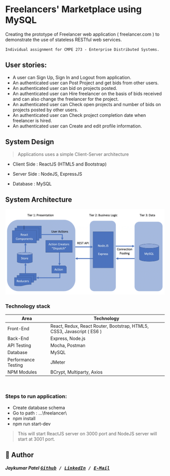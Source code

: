 # Freelancers' Marketplace using MySQL
Creating the prototype of Freelancer web application ( freelancer.com ) to demonstrate the use of stateless RESTful web services.

```
Individual assignment for CMPE 273 - Enterprise Distributed Systems.
```

## User stories:

* A user can Sign Up, Sign In and Logout from application.
* An authenticated user can Post Project and get bids from other users.
* An authenticated user can bid on projects posted.
* An authenticated user can Hire freelancer on the basis of bids received and can also change the freelancer for the project.
* An authenticated user can Check open projects and number of bids on projects posted by other users.
* An authenticated user can Check project completion date when freelancer is hired.
* An authenticated user can Create and edit profile information.

## System Design
> Applications uses a simple Client-Server architecture

* Client Side : ReactJS (HTML5 and Bootstrap)

* Server Side : NodeJS, ExpressJS

* Database :  MySQL


## System Architecture
![Architecture](architecture.png)

### Technology stack

<table>
<thead>
<tr>
<th>Area</th>
<th>Technology</th>
</tr>
</thead>
<tbody>
	<tr>
		<td>Front-End</td>
		<td>React, Redux, React Router, Bootstrap, HTML5, CSS3, Javascript ( ES6 )</td>
	</tr>
	<tr>
		<td>Back-End</td>
		<td>Express, Node.js</td>
	</tr>
	<tr>
		<td>API Testing</td>
		<td>Mocha, Postman</td>
	</tr>
	<tr>
		<td>Database</td>
		<td>MySQL</td>
	</tr>
	<tr>
		<td>Performance Testing</td>
		<td>JMeter</td>
	</tr>
  	<tr>
		<td>NPM Modules</td>
		<td>BCrypt, Multiparty, Axios</td>
	</tr>
</tbody>
</table>
<br/>


### Steps to run application:

* Create database schema 
* Go to path : …\freelancer\
* npm install
* npm run start-dev 
> This will start ReactJS server on 3000 port and NodeJS server will start at 3001 port.

## 📝 Author

##### Jaykumar Patel <kbd> [Github](https://github.com/pateljay134) / [LinkedIn](https://www.linkedin.com/in/pateljay134) / [E-Mail](mailto:pateljay134@gmail.com)</kbd>
